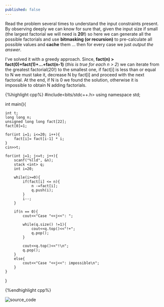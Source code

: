 ```yaml
---
published: false
---
```

Read the problem several times to understand the input constraints present. By observing deeply we can know for sure that, given the input size if small (the largest factorial we will need is **20!**) so here we can generate all the possible factorials and use **bitmasking (or recursion)** to pre-calculate all possible values and **cache** them ... then for every case we just _output the answer_.

I've solved it with a greedy approach. Since, **fact(n) > fact(0)+fact(1)+...+fact(n-1)** (_this is true for each n > 2_) we can iterate from the greatest factorial(20!) to the smallest one, if fact[i] is less than or equal to N we must take it, decrease N by fact[i] and proceed with the next factorial. At the end, if N is 0 we found the solution, otherwise it is impossible to obtain N adding factorials.

{%highlight cpp%}
#include<bits/stdc++.h>
using namespace std;

int main(){
	
	int t;
	long long n;
	unsigned long long fact[22];
	fact[0]=1;
	
	for(int i=1; i<=20; i++){
		fact[i]= fact[i-1] * i;
	}
	cin>>t;
	
	for(int j=1; j<=t; j++){
		scanf("%lld", &n);
		stack <int> q;
		int i=20;
		
		while(i>=0){
			if(fact[i] <= n){
				n -=fact[i];
				q.push(i);
			}
			i--;
		}

		if(n == 0){
			cout<<"Case "<<j<<": ";

			while(q.size() !=1){
				cout<<q.top()<<"!+";
				q.pop();
			}

			cout<<q.top()<<"!\n";
			q.pop();
		}
		else{
			cout<<"Case "<<j<<": impossible\n";
		}
	}
}
	
{%endhighlight cpp%}


![source_code]({{site.baseurl}}/_posts/upload.png)
